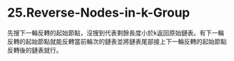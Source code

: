 # 25.Reverse-Nodes-in-k-Group

先搜下一輪反轉的起始節點，沒搜到代表剩餘長度小於k返回原始鏈表。有下一輪反轉的起始節點就能反轉當前輪次的鏈表並將鏈表尾部接上下一輪反轉的起始節點反轉後的鏈表就行。
